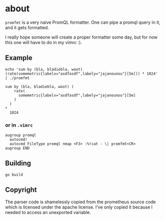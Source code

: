 # about

`promfmt` is a very naive PromQL formatter. One can pipe a promql query in it, and
it gets formatted.


I really hope someone will create a proper formatter some day, but for now this
one will have to do in my vimrc :).

## Example

```
echo 'sum by (bla, bladiebla, woot) (rate(somemetric{labelx="asdfasdf",labely="jajanounou"}[5m])) * 1024' | ./promfmt

sum by (bla, bladiebla, woot) (
    rate(
      somemetric{labelx="asdfasdf",labely="jajanounou"}[5m]
    )
  )
*
  1024
```

### or in `.vimrc`
```vimrc
augroup promql
  autocmd!
  autocmd FileType promql nmap <F3> :%!cat - \| promfmt<CR>
augroup END 
```

## Building

```
go build
```

## Copyright

The parser code is shamelessly copied from the prometheus source code which
is licensed under the apache license. I've only copied it because I needed
to access an unexported variable.



